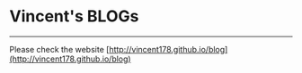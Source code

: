 # Vincent's BLOGs
---

Please check the website [http://vincent178.github.io/blog](http://vincent178.github.io/blog)

